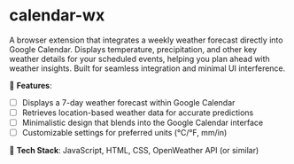 # calendar-wx
A browser extension that integrates a weekly weather forecast directly into Google Calendar. Displays temperature, precipitation, and other key weather details for your scheduled events, helping you plan ahead with weather insights. Built for seamless integration and minimal UI interference.

🚀 **Features**:
- [ ] Displays a 7-day weather forecast within Google Calendar
- [ ] Retrieves location-based weather data for accurate predictions
- [ ] Minimalistic design that blends into the Google Calendar interface
- [ ] Customizable settings for preferred units (°C/°F, mm/in)

🔧 **Tech Stack**: JavaScript, HTML, CSS, OpenWeather API (or similar)
